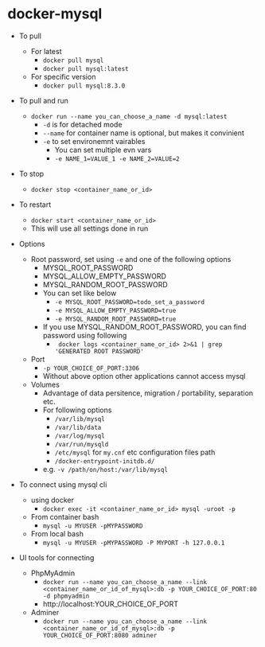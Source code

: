 # docker-mysql
- To pull
    - For latest
        - `docker pull mysql`
        - `docker pull mysql:latest`
    - For specific version
        - `docker pull mysql:8.3.0`

- To pull and run
    - `docker run --name you_can_choose_a_name -d mysql:latest`
        - `-d` is for detached mode
        - `--name` for container name is optional, but makes it convinient
        - `-e` to set environemnt vairables
            - You can set multiple evn vars
            - `-e NAME_1=VALUE_1 -e NAME_2=VALUE=2`

- To stop
    - `docker stop <container_name_or_id>`

- To restart
    - `docker start <container_name_or_id>`
    - This will use all settings done in run

- Options
    - Root password, set using `-e` and one of the following options
        - MYSQL_ROOT_PASSWORD
        - MYSQL_ALLOW_EMPTY_PASSWORD
        - MYSQL_RANDOM_ROOT_PASSWORD
        - You can set like below
            - `-e MYSQL_ROOT_PASSWORD=todo_set_a_password`
            - `-e MYSQL_ALLOW_EMPTY_PASSWORD=true`
            - `-e MYSQL_RANDOM_ROOT_PASSWORD=true`
        - If you use MYSQL_RANDOM_ROOT_PASSWORD, you can find password using following
            - ` docker logs <container_name_or_id> 2>&1 | grep 'GENERATED ROOT PASSWORD'`    
    - Port
        - `-p YOUR_CHOICE_OF_PORT:3306`
        - Without above option other applications cannot access mysql
    - Volumes
        - Advantage of data persitence, migration / portability, separation etc.
        - For following options
            - `/var/lib/mysql`
            - `/var/lib/data`
            - `/var/log/mysql`
            - `/var/run/mysqld`
            - `/etc/mysql` for `my.cnf` etc configuration files path
            - `/docker-entrypoint-initdb.d/`
        - e.g. `-v /path/on/host:/var/lib/mysql`

- To connect using mysql cli
    - using docker
        - `docker exec -it <container_name_or_id> mysql -uroot -p`
    - From container bash
        - `mysql -u MYUSER -pMYPASSWORD`
    - From local bash
        - `mysql -u MYUSER -pMYPASSWORD -P MYPORT -h 127.0.0.1`

- UI tools for connecting
    - PhpMyAdmin
        - `docker run --name you_can_choose_a_name --link <container_name_or_id_of_mysql>:db -p YOUR_CHOICE_OF_PORT:80 -d phpmyadmin`
        - http://localhost:YOUR_CHOICE_OF_PORT
    - Adminer
        - `docker run --name you_can_choose_a_name --link <container_name_or_id_of_mysql>:db -p YOUR_CHOICE_OF_PORT:8080 adminer`
